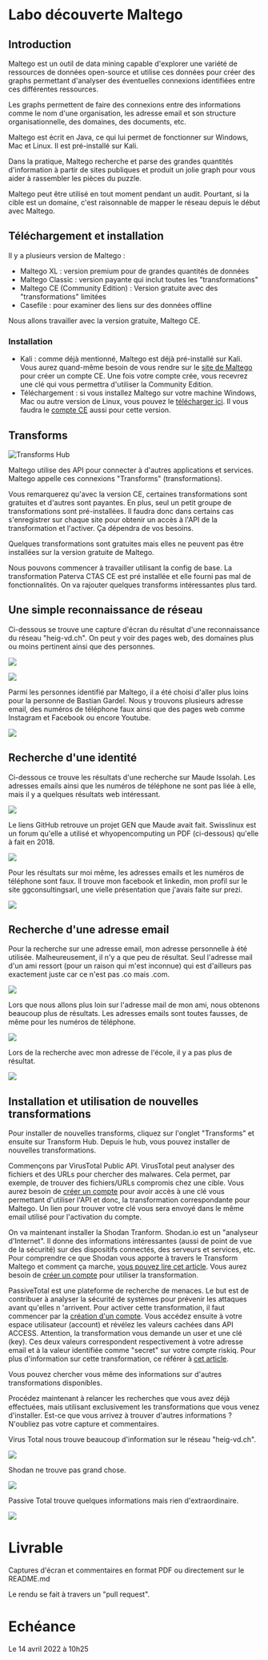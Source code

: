 # Labo découverte Maltego

## Introduction

Maltego est un outil de data mining capable d'explorer une variété de ressources de données open-source et utilise ces données pour créer des graphs permettant d'analyser des éventuelles connexions identifiées entre ces différentes ressources.

Les graphs permettent de faire des connexions entre des informations comme le nom d'une organisation, les adresse email et son structure organisationnelle, des domaines, des documents, etc.

Maltego est écrit en Java, ce qui lui permet de fonctionner sur Windows, Mac et Linux. Il est pré-installé sur Kali.

Dans la pratique, Maltego recherche et parse des grandes quantités d'information à partir de sites publiques et produit un jolie graph pour vous aider à rassembler les pièces du puzzle.

Maltego peut être utilisé en tout moment pendant un audit. Pourtant, si la cible est un domaine, c'est raisonnable de mapper le réseau depuis le début avec Maltego.

## Téléchargement et installation

Il y a plusieurs version de Maltego :

- Maltego XL : version premium pour de grandes quantités de données
- Maltego Classic : version payante qui inclut toutes les "transformations"
- Maltego CE (Community Edition) : Version gratuite avec des "transformations" limitées
- Casefile : pour examiner des liens sur des données offline

Nous allons travailler avec la version gratuite, Maltego CE.

### Installation

- Kali : comme déjà mentionné, Maltego est déjà pré-installé sur Kali. Vous aurez quand-même besoin de vous rendre sur le [site de Maltego](https://www.maltego.com/ce-registration/) pour créer un compte CE. Une fois votre compte crée, vous recevrez une clé qui vous permettra d'utiliser la Community Edition.
- Téléchargement : si vous installez Maltego sur votre machine Windows, Mac ou autre version de Linux, vous pouvez le [télécharger ici](https://www.maltego.com/downloads/). Il vous faudra le [compte CE](https://www.maltego.com/ce-registration/) aussi pour cette version. 

## Transforms

![Transforms Hub](images/transform_hub.png)

Maltego utilise des API pour connecter à d'autres applications et services. Maltego appelle ces connexions "Transforms" (transformations). 

Vous remarquerez qu'avec la version CE, certaines transformations sont gratuites et d'autres sont payantes. En plus, seul un petit groupe de transformations sont pré-installées. Il faudra donc dans certains cas s'enregistrer sur chaque site pour obtenir un accès à l'API de la transformation et l'activer. Ça dépendra de vos besoins.

Quelques transformations sont gratuites mais elles ne peuvent pas être installées sur la version gratuite de Maltego.

Nous pouvons commencer à travailler utilisant la config de base. La transformation Paterva CTAS CE est pré installée et elle fourni pas mal de fonctionnalités. On va rajouter quelques transforms intéressantes plus tard. 

## Une simple reconnaissance de réseau

Ci-dessous se trouve une capture d'écran du résultat d'une reconnaissance du réseau "heig-vd.ch".  On peut y voir des pages web, des domaines plus ou moins pertinent ainsi que des personnes.

![](images/reseau-heig1.png)

![](images/reseau-heig2.png)

Parmi les personnes identifié par Maltego, il a été choisi d'aller plus loins pour la personne de Bastian Gardel. Nous y trouvons plusieurs adresse email, des numéros de téléphone faux ainsi que des pages web comme Instagram et Facebook ou encore Youtube.

![](images/bastian_gardel.png)



## Recherche d'une identité

Ci-dessous ce trouve les résultats d'une recherche sur Maude Issolah. Les adresses emails ainsi que les numéros de téléphone ne sont pas liée à elle, mais il y a quelques résultats web intéressant.  

![](images/Issolah_Maude.png)

Le liens GitHub retrouve un projet GEN que Maude avait fait. Swisslinux est un forum qu'elle a utilisé et whyopencomputing un PDF (ci-dessous) qu'elle à fait en 2018.

![](images/rapport_Issolah.png)

Pour les résultats sur moi même, les adresses emails et les numéros de téléphone sont faux. Il trouve mon facebook et linkedin, mon profil sur le site ggconsultingsarl, une vielle présentation que j'avais faite sur prezi.

![](images/Matthieu_Godi.png)

## Recherche d'une adresse email

Pour la recherche sur une adresse email, mon adresse personnelle à été utilisée. Malheureusement, il n'y a que peu de résultat. Seul l'adresse mail d'un ami ressort (pour un raison qui m'est inconnue) qui est d'ailleurs pas exactement juste car ce n'est pas .co mais .com.

![](images/matthieu_email.png)

Lors que nous allons plus loin sur l'adresse mail de mon ami, nous obtenons beaucoup plus de résultats. Les adresses emails sont toutes fausses, de même pour les numéros de téléphone. 

![](images/justin_email.png)

Lors de la recherche avec mon adresse de l'école, il y a pas plus de résultat.

![](images/matthieu_email_heig.png)


## Installation et utilisation de nouvelles transformations

Pour installer de nouvelles transforms, cliquez sur l'onglet "Transforms" et ensuite sur Transform Hub. Depuis le hub, vous pouvez installer de nouvelles transformations.

Commençons par VirusTotal Public API. VirusTotal peut analyser des fichiers et des URLs pour chercher des malwares. Cela permet, par exemple, de trouver des fichiers/URLs compromis chez une cible. Vous aurez besoin de [créer un compte]( https://www.virustotal.com/gui/join-us) pour avoir accès à une clé vous permettant d'utiliser l'API et donc, la transformation correspondante pour Maltego. Un lien pour trouver votre clé vous sera envoyé dans le même email utilisé pour l'activation du compte.

On va maintenant installer la Shodan Tranform. Shodan.io est un "analyseur d'Internet". Il donne des informations intéressantes (aussi de point de vue de la sécurité) sur des dispositifs connectés, des serveurs et services, etc. Pour comprendre ce que Shodan vous apporte à travers le Transform Maltego et comment ça marche, [vous pouvez lire cet article](http://maltego.blogspot.com/2016/04/abracadabra-its-shodan-time.html). Vous aurez besoin de [créer un compte](https://account.shodan.io/register) pour utiliser la transformation.

PassiveTotal est une plateforme de recherche de menaces. Le but est de contribuer à analyser la sécurité de systèmes pour prévenir les attaques avant qu'elles n 'arrivent. Pour activer cette transformation, il faut commencer par la [création d'un compte](https://community.riskiq.com/registration). Vous accédez ensuite à votre espace utilisateur (account) et révélez les valeurs cachées dans API ACCESS. Attention, la transformation vous demande un user et une clé (key). Ces deux valeurs correspondent respectivement à votre adresse email et à la valeur identifiée comme "secret" sur votre compte riskiq. Pour plus d'information sur cette transformation, ce référer à [cet article](https://blog.passivetotal.org/brand-new-maltego-transforms-and-code/).

Vous pouvez chercher vous même des informations sur d'autres transformations disponibles.

Procédez maintenant à relancer les recherches que vous avez déjà effectuées, mais utilisant exclusivement les transformations que vous venez d'installer. Est-ce que vous arrivez à trouver d'autres informations ? N'oubliez pas votre capture et commentaires.

Virus Total nous trouve beaucoup d'information sur le réseau "heig-vd.ch".

![](images/VirusTotal.png)

Shodan ne trouve pas grand chose.

![](images/Shodan.png)

Passive Total trouve quelques informations mais rien d'extraordinaire.

![](images/passive_total.png)

# Livrable

Captures d'écran et commentaires en format PDF ou directement sur le README.md

Le rendu se fait à travers un "pull request". 

# Echéance

Le 14 avril 2022 à 10h25
